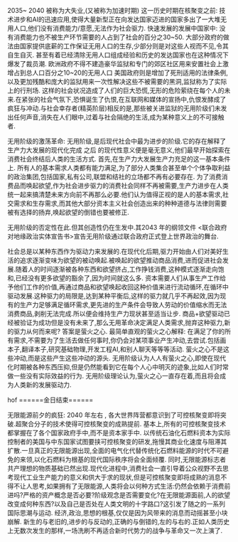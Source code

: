 2035~ 2040 被称为大失业,(又被称为加速时期) 这一历史时期在核聚变之前:
技术进步和AI的迅速应用,使得大量新型正在向发达国家迈进的国家多出了一大堆无用人口,他们没有消费能力/意愿,无法作为社会驱力.
快速发展的发展中国家中: 没有消费能力也不被生产环节需要的人占到了社会的百分之30~50.
大部分政府的做法由国家提供底薪的工作保证无用人口的生存,少部分则是对这些人视而不见,令其自生自灭.
甚至有着已经清除无用人口组成经验和历史的发达国家也在这种情况下爆发了裁员潮.
欧洲政府不得不建造豪华监狱和专门的郊区社区用来安置社会上激增占到总人口百分之10~20的无用人口
美国政府则是增加了死刑适用的法律条例,以及更加残酷和庞大的监狱用来一次性解决这些不被需要的黑洞,监狱称为了实际上的行刑场. 
这样的社会状况造成了人们的巨大恐慌,无形的危险萦绕在每个人的未来.在紧张的社会气氛下,恐惧诞生了仇恨,在互联网和媒体的宣扬中,仇恨发酵成了疯狂与冲动.与社会幸存者(精英阶层)相反的是,那些被关进监狱的无用阶级们未发出任何声音,消失在人们眼中,过着与社会隔绝的生活,成为某种意义上的不可接触者.

无用阶级的激荡革命:
无用阶级,是后现代社会中最为进步的阶级.它的存在解释了生产力大发展的现代化完成 之后 的现代性意义便是毫无意义,他们最早开始探索在消费社会终结后人类的生活方式.
首先,在生产力大发展生产力充足的这一基本条件上. 所有人的基本需求人类都有能力满足,为了部分人类集合甚至单个个体争取利益的政治集团,包括国家,私有公司,联盟和结社的立场都不再有必要存在.
为了消费消费品而唤起欲望,作为社会进步驱力的消费社会同样不再被需要,生产力进步在人类统一起来搞清楚未来方向前不再那么必要.他们认为值得正视的是人的基本需求,社交需求和生存需求,而其他大部分资本主义社会创造出来的种种道德与法律则需要被有选择的扬弃,唤起欲望的倒错也要被修正.

无用阶级的否定性在此.但其创造性仍在生发中.其2043 年的纲领文件
<联合政府对地缘政治实体宣告书>宣告无用阶级通过联合政府正式登上世界政治的舞台.

社会总是以某种东西作为驱动力来发展的.在现代化后期,驱力开始由人们对美好生活的追求逐渐变味为欲望的被动唤起.被唤起的欲望推动商品消费,进而促进社会发展.随着人的时间逐渐被各种东西和欲望挤占,工作挣钱消费,这种模式逐渐走向饱和,已经没有更多欲望的豁余了,因为时间就这么多.
资本需要人们从事生产工作给予他们工作的价值,再通过商品和欲望唤起收回这种价值来进行流动循环,在循环中驱动发展.这种驱力的局限是,达到某种平衡后,这样的驱力就几乎不再起效,因为现有的生产力足够满足循环需求,更先进的生产条件会导致人劳动的价值缩水而无法消费商品,剥削无法完成.所以便会维持生产力现状甚至适当让步.
商品+欲望驱动已经被验证为成功但是没有未来了,那么无用革命决定满足人类需求,抛弃这种驱力,新的驱力从何而来呢?
答案是萤火之心.
最简单直观的萤火之心解释: 在满足了你的所有需求,不需要为了生活去做任何事时,你仍会对某项事业产生冲动,去尝试.包括画本子,翻译本子,研究基础物理,开发工程AI,和别人聊天等等等活动.
萤火之心不是这些冲动,而是这些产生这些冲动的源头.
无用阶级认为人人有萤火之心,即使在现代化时期被各种东西压抑,但是仍然能看到它在每个人心中明灭的迹象,比如人们时常做一些没有实际效益的行为.
无用阶级理论认为,萤火之心一直存在着,而且将会成为人类新的发展驱动力.

hof
======金日结束======

无限能源前夕的疯狂:
2040 年左右 , 各大世界阵营都意识到了可控核聚变即将突破.超聚合分子的技术使得可控核聚变的成熟提前.
基本上,所有的可控核聚变技术都掌握在了各个国家政府手中,而不是资本家手中. 以传统石油化石燃料资本为实际控制者的美国与中东国家试图要挟可控核聚变的研发,拖慢其商业化速度与阻滞其扩散.一旦真正的无限能源出现,全面的电气化代替传统化石燃料能源的时代不可避免的来领,以化石燃料为根基的现代国际秩序将会全面倾覆.
同时,无限能源标志者共产理想的物质基础已然出现.现代化进程中,消费社会一直引导着公众视野不去思考现代工业生产能力的意义和供大于求的现状,但是可控核聚变即将成熟的消息不得不让人思考,如果拥有了无限能源,人类将会以何种方式生活:仍然会依赖于消费前进吗?严格的资产概念是否必要?阶级观念是否需要变化?在无限能源面前,人的欲望改变成何种东西?以及自己是否处在人类文明的十字路口?这引发了随之的一系列国际思潮与运动.
经济,政治,思想的根基,仅仅是因为风带来的消息而动摇甚至小块崩解.
新生的与老旧的,进步的与反动的,正确的与倒错的,左的与右的.正如人类历史上无数次发生的那样,一场洗刷不再适合新时代势力的战争与革命又一次上演了.